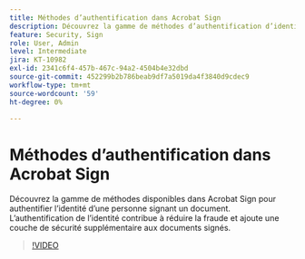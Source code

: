 ```yaml
---
title: Méthodes d’authentification dans Acrobat Sign
description: Découvrez la gamme de méthodes d’authentification d’identité disponibles dans Acrobat Sign
feature: Security, Sign
role: User, Admin
level: Intermediate
jira: KT-10982
exl-id: 2341c6f4-457b-467c-94a2-4504b4e32dbd
source-git-commit: 452299b2b786beab9df7a5019da4f3840d9cdec9
workflow-type: tm+mt
source-wordcount: '59'
ht-degree: 0%

---
```


# Méthodes d’authentification dans Acrobat Sign

Découvrez la gamme de méthodes disponibles dans Acrobat Sign pour authentifier l’identité d’une personne signant un document. L’authentification de l’identité contribue à réduire la fraude et ajoute une couche de sécurité supplémentaire aux documents signés.

>[!VIDEO](https://video.tv.adobe.com/v/3419287?quality=12&learn=on&hidetitle=true)
